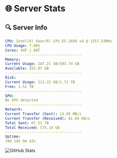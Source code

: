 # 🌐 Server Stats
## 🔍 Server Info
```yaml
CPU: Intel(R) Xeon(R) CPU E5-2699 v4 @ 1357.53MHz
CPU Usage: 7.00%
Cores: 44P | 88T
-----------------------------------
Memory:
Current Usage: 147.21 GB/503.74 GB
Available: 353.07 GB
-----------------------------------
Disk:
Current Usage: 113.32 GB/1.71 TB
Free: 1.52 TB
-----------------------------------
GPU:
No GPU detected
-----------------------------------
Network:
Current Transfer (Sent): 14.95 MB/s
Current Transfer (Received): 81.66 KB/s
Total Sent: 67.51 TB
Total Received: 575.14 GB
-----------------------------------
Uptime:
39d 14h 9m 43s
```
![GitHub Stats](https://img.shields.io/badge/Updated-2025-04-16_11:32:32-blue)